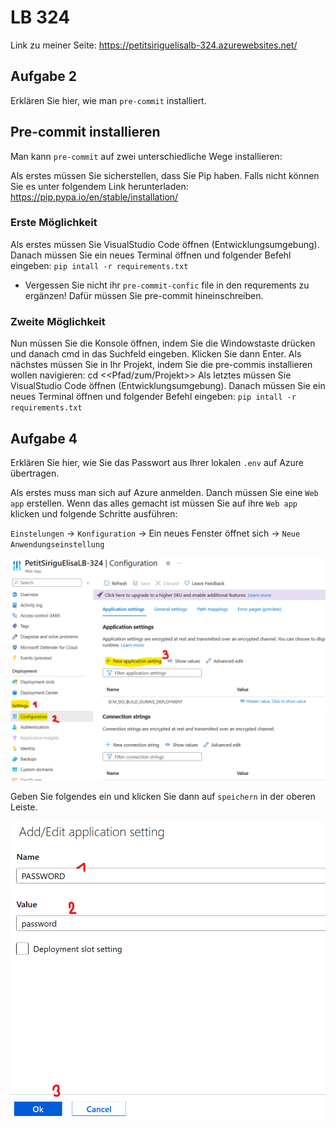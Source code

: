 # LB 324

Link zu meiner Seite: https://petitsiriguelisalb-324.azurewebsites.net/

## Aufgabe 2
Erklären Sie hier, wie man `pre-commit` installiert.

## Pre-commit installieren

Man kann `pre-commit` auf zwei unterschiedliche Wege installieren:

Als erstes müssen Sie sicherstellen, dass Sie Pip haben. Falls nicht können Sie es unter folgendem Link herunterladen:
https://pip.pypa.io/en/stable/installation/

### Erste Möglichkeit
Als erstes müssen Sie VisualStudio Code öffnen (Entwicklungsumgebung). Danach müssen Sie ein neues Terminal öffnen und folgender Befehl eingeben:
`pip intall -r requirements.txt`

- Vergessen Sie nicht ihr `pre-commit-confic` file in den requrements zu ergänzen! Dafür müssen Sie pre-commit hineinschreiben. 

### Zweite Möglichkeit
Nun müssen Sie die Konsole öffnen, indem Sie die Windowstaste drücken und danach cmd in das Suchfeld eingeben. Klicken Sie dann Enter. 
Als nächstes müssen Sie in Ihr Projekt, indem Sie die pre-commis installieren wollen navigieren: cd <<Pfad/zum/Projekt>>
Als letztes müssen Sie VisualStudio Code öffnen (Entwicklungsumgebung). Danach müssen Sie ein neues Terminal öffnen und folgender Befehl eingeben:
`pip intall -r requirements.txt`


## Aufgabe 4
Erklären Sie hier, wie Sie das Passwort aus Ihrer lokalen `.env` auf Azure übertragen.

Als erstes muss man sich auf Azure anmelden. Danch müssen Sie eine `Web app` erstellen. 
Wenn das alles gemacht ist müssen Sie auf ihre `Web app` klicken und folgende Schritte ausführen:

`Einstelungen` -> `Konfiguration` -> Ein neues Fenster öffnet sich -> `Neue Anwendungseinstellung`

![alt text](./Bilder/Bild1.png)

Geben Sie folgendes ein und klicken Sie dann auf `speichern` in der oberen Leiste.

![alt text](./Bilder/Bild2.png)
